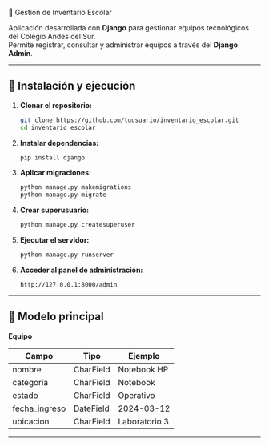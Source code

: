  🏫 Gestión de Inventario Escolar

Aplicación desarrollada con **Django** para gestionar equipos tecnológicos del Colegio Andes del Sur.  
Permite registrar, consultar y administrar equipos a través del **Django Admin**.

---

## 🚀 Instalación y ejecución

1. **Clonar el repositorio:**

   ```bash
   git clone https://github.com/tuusuario/inventario_escolar.git
   cd inventario_escolar
   ```

2. **Instalar dependencias:**

   ```bash
   pip install django
   ```

3. **Aplicar migraciones:**

   ```bash
   python manage.py makemigrations
   python manage.py migrate
   ```

4. **Crear superusuario:**

   ```bash
   python manage.py createsuperuser
   ```

5. **Ejecutar el servidor:**

   ```bash
   python manage.py runserver
   ```

6. **Acceder al panel de administración:**

   ```
   http://127.0.0.1:8000/admin
   ```

---

## 🧱 Modelo principal

**Equipo**

| Campo         | Tipo       | Ejemplo         |
|----------------|------------|-----------------|
| nombre         | CharField  | Notebook HP     |
| categoria      | CharField  | Notebook        |
| estado         | CharField  | Operativo       |
| fecha_ingreso  | DateField  | 2024-03-12      |
| ubicacion      | CharField  | Laboratorio 3   |

---


